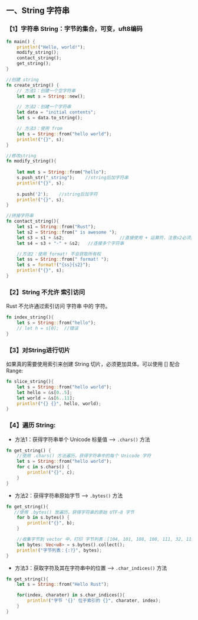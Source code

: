 ## 一、String 字符串  
### 【1】字符串 String：字节的集合，可变，uft8编码  

```rust
fn main() {
    println!("Hello, world!");
    modify_string();
    contact_string();
    get_string();
}

//创建 string
fn create_string() {
    // 方法1：创建一个空字符串
    let mut s = String::new();

    // 方法2：创建一个字符串
    let data = "initial contents";
    let s = data.to_string();

    // 方法3：使用 from
    let s = String::from("hello world");
    println!("{}", s);
}

//修改string
fn modify_string(){
    
    let mut s = String::from("hello");
    s.push_str("_string");    //string后加字符串
    println!("{}", s);
    
    s.push('2');    //string后加字符
    println!("{}", s);
}

//拼接字符串
fn contact_string(){
    let s1 = String::from("Rust");
    let s2 = String::from(" is awesome ");
    let s3 = s1 + &s2;                     //直接使用 + 运算符，注意s2必须是 &s2
    let s4 = s3 + "-" + &s2;   //连接多个字符串

    //方法2：使用 format! 不会获取所有权
    let ss = String::from(" format! ");
    let s = format!("{ss}{s2}");
    println!("{}", s);
}
```

### 【2】String 不允许 索引访问   
 Rust 不允许通过索引访问 字符串 中的 字符。   
```rust
fn index_string(){
    let s = String::from("hello");
    // let h = s[0];  //错误
}
```
### 【3】对String进行切片   
如果真的需要使用索引来创建 String 切片，必须更加具体。可以使用 [] 配合 Range:  
```rust
fn slice_string(){
    let s = String::from("hello world");
    let hello = &s[0..5];
    let world = &s[6..11];
    println!("{} {}", hello, world);
}
```
### 【4】遍历 String:   
- 方法1：获得字符串单个 Unicode 标量值 --> ``.chars()`` 方法   
```rust
fn get_string() {
    //使用 .chars() 方法遍历，获得字符串中的每个 Unicode 字符
    let s = String::from("hello world");
    for c in s.chars() {
        println!("{}", c);
    }
}
```
- 方法2：获得字符串原始字节 --> ``.bytes()`` 方法
```rust
fn get_string(){
   //使用 .bytes() 放遍历，获得字符串的原始 UTF-8 字节
    for b in s.bytes() {
        println!("{}", b);
    }

    //收集字节到 vector 中，打印 字节列表：[104, 101, 108, 108, 111, 32, 119, 111, 114, 108, 100]
    let bytes: Vec<u8> = s.bytes().collect();
    println!("字节列表：{:?}", bytes);    
}
```
- 方法3：获取字符及其在字符串中的位置  --> ``.char_indices()`` 方法
```rust
fn get_string(){
    let s = String::from("Hello Rust");

    for(index, charater) in s.char_indices(){
        println!("字节 '{}' 位于索引的 {}", charater, index);
    }
}
```

